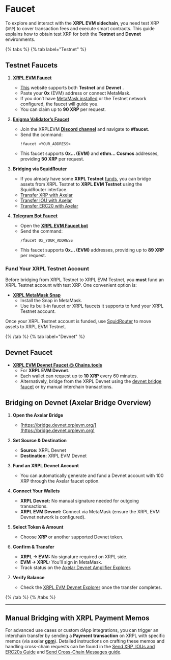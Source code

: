 # Faucet

To explore and interact with the **XRPL EVM sidechain**, you need test XRP (`XRP`) to cover transaction fees and execute smart contracts. This guide explains how to obtain test XRP for both the **Testnet** and **Devnet** environments.

{% tabs %}
{% tab label="Testnet" %}

## Testnet Faucets

1. **[XRPL EVM Faucet](https://faucet.xrplevm.org)**
   - [This](https://faucet.xrplevm.org) website supports both **Testnet** and **Devnet** .
   - Paste your **0x** (EVM) address or connect MetaMask.
   - If you don’t have [MetaMask installed](./getting-started/install-metamask.md) or the Testnet network configured, the faucet will guide you.
   - You can claim up to **90 XRP** per request.

2. **[Enigma Validator’s Faucet](https://enigma-validator.com/)**
   - Join the XRPLEVM **[Discord channel](https://discord.com/channels/1143643230492168274/1352703976050528327)** and navigate to **#faucet**.
   - Send the command:
     ```
     !faucet <YOUR_ADDRESS>
     ```
   - This faucet supports **0x... (EVM)** and **ethm... Cosmos** addresses, providing **50 XRP** per request.

3. **Bridging via [SquidRouter](https://testnet.xrpl.squidrouter.com/)**
   - If you already have some **XRPL Testnet** [funds](https://xrpl.org/resources/dev-tools/xrp-faucets), you can bridge assets from XRPL Testnet to **XRPL EVM Testnet** using the SquidRouter interface.
   - [Transfer XRP with Axelar](./using-the-bridge/transfer-xrp-with-axelar.md)
   - [Transfer IOU with Axelar](./using-the-bridge/transfer-iou-with-axelar.md)  
   - [Transfer ERC20 with Axelar](./using-the-bridge/transfer-erc20-with-axelar.md)

4. **[Telegram Bot Faucet](https://t.me/XrplEvmFaucetBot)**
   - Open the **[XRPL EVM Faucet bot](https://t.me/XrplEvmFaucetBot)**
   - Send the command:
     ```
     /faucet 0x_YOUR_ADDRESS
     ```
   - This faucet supports **0x... (EVM)** addresses, providing up to **89 XRP** per request.

### Fund Your XRPL Testnet Account
Before bridging from XRPL Testnet to XRPL EVM Testnet, you **must** fund an XRPL Testnet account with test XRP. One convenient option is:

- **[XRPL MetaMask Snap](https://snap.xrplevm.org)**  
  - Install the Snap in MetaMask.  
  - Use its built-in faucet or XRPL faucets it supports to fund your XRPL Testnet account.

Once your XRPL Testnet account is funded, use [SquidRouter](https://testnet.xrpl.squidrouter.com/) to move assets to XRPL EVM Testnet.

{% /tab %}
{% tab label="Devnet" %}

## Devnet Faucet

- **[XRPL EVM Devnet Faucet @ Chains.tools](https://chains.tools/faucet/xrplevm)**  
  - For **XRPL EVM Devnet**.  
  - Each wallet can request up to **10 XRP** every 60 minutes.  
  - Alternatively, bridge from the XRPL Devnet using the [devnet bridge faucet](https://bridge.xrplevm.org) or by manual interchain transactions.

## Bridging on Devnet (Axelar Bridge Overview)

1. **Open the Axelar Bridge**  
   - [https://bridge.devnet.xrplevm.org/](https://bridge.devnet.xrplevm.org)

2. **Set Source & Destination**  
   - **Source:** XRPL Devnet  
   - **Destination:** XRPL EVM Devnet

3. **Fund an XRPL Devnet Account**  
   - You can automatically generate and fund a Devnet account with 100 XRP through the Axelar faucet option.

4. **Connect Your Wallets**  
   - **XRPL Devnet:** No manual signature needed for outgoing transactions.  
   - **XRPL EVM Devnet:** Connect via MetaMask (ensure the XRPL EVM Devnet network is configured).

5. **Select Token & Amount**  
   - Choose **XRP** or another supported Devnet token.

6. **Confirm & Transfer**  
   - **XRPL → EVM:** No signature required on XRPL side.  
   - **EVM → XRPL:** You’ll sign in MetaMask.  
   - Track status on the [Axelar Devnet Amplifier Explorer](https://devnet-amplifier.axelarscan.io/gmp/search).

7. **Verify Balance**  
   - Check the [XRPL EVM Devnet Explorer](https://explorer.devnet.xrplevm.org) once the transfer completes.

{% /tab %}
{% /tabs %}

---

## Manual Bridging with XRPL Payment Memos

For advanced use cases or custom dApp integrations, you can trigger an interchain transfer by sending a **Payment transaction** on XRPL with specific memos (via axelar [**gpm**](https://docs.axelar.dev/dev/general-message-passing/overview/)). Detailed instructions on crafting these memos and handling cross-chain requests can be found in the [Send XRP, IOUs and ERC20s Guide](../developers/making-a-cross-chain-dapp/send-tokens.md) and [Send Cross-Chain Messages guide](../developers/making-a-cross-chain-dapp/send-messages.md).
